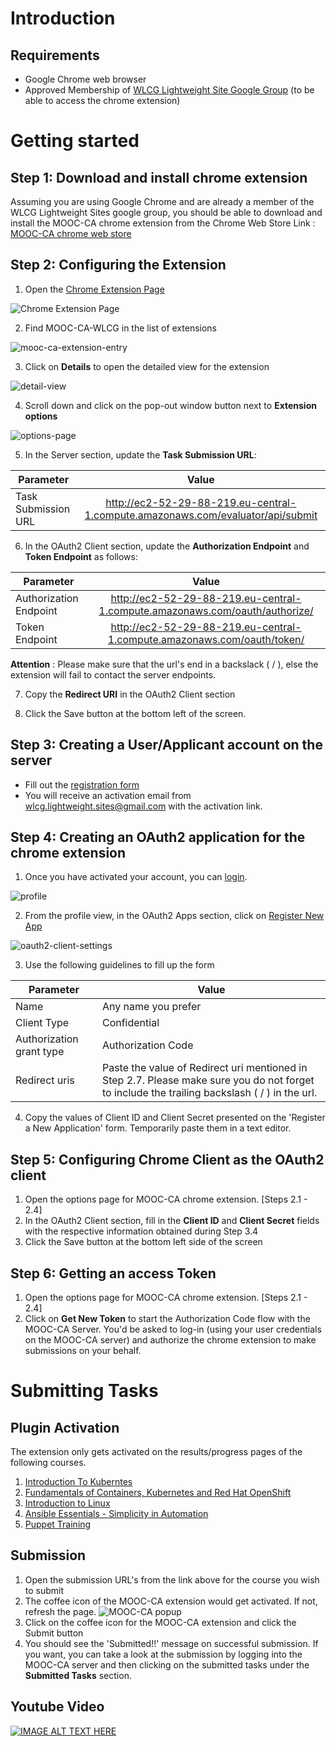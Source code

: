 
# Introduction

## Requirements
- Google Chrome web browser 
- Approved Membership of [WLCG Lightweight Site Google Group](https://groups.google.com/forum/#!forum/wlcg-lightweight-sites) (to be able to access the chrome extension)
# Getting started
## Step 1: Download and install chrome extension
Assuming you are using Google Chrome and are already a member of the WLCG Lightweight Sites google group, you should be able to download and install the MOOC-CA chrome extension from the Chrome Web Store
Link : [MOOC-CA chrome web store](https://chrome.google.com/webstore/detail/mooc-ca-wlcg/fdehfgalifmchmcmmhohpjobigcjmcpm/related?hl=en-US)

## Step 2: Configuring the Extension
1. Open the [Chrome Extension Page](chrome://extensions/)

![Chrome Extension Page](./media/chrome-extension-open.png)


2. Find MOOC-CA-WLCG in the list of extensions

![mooc-ca-extension-entry](./media/mooc-ca-extension-entry.png)

3. Click on **Details** to open the detailed view for the extension

![detail-view](./media/details-view.png)

4. Scroll down and click on the pop-out window button next to **Extension options**

![options-page](./media/options-page.png)

5. In the Server section, update the **Task Submission URL**:

| Parameter | Value  |
| --------- |:-----: |
| Task Submission URL| http://ec2-52-29-88-219.eu-central-1.compute.amazonaws.com/evaluator/api/submit |

6. In the OAuth2 Client section, update the **Authorization Endpoint** and **Token Endpoint** as follows:

| Parameter | Value  |
| --------- |:-----: |
| Authorization Endpoint | http://ec2-52-29-88-219.eu-central-1.compute.amazonaws.com/oauth/authorize/ |
| Token Endpoint| http://ec2-52-29-88-219.eu-central-1.compute.amazonaws.com/oauth/token/ |

**Attention** : Please make sure that the url's end in a backslack ( / ), else the extension will fail to contact the server endpoints.

7. Copy the **Redirect URI** in the OAuth2 Client section

8. Click the Save button at the bottom left of the screen.

## Step 3: Creating a User/Applicant account on the server

- Fill out the [registration form](http://ec2-52-29-88-219.eu-central-1.compute.amazonaws.com/accounts/register/)
- You will receive an activation email from wlcg.lightweight.sites@gmail.com with the activation link.


## Step 4: Creating an OAuth2 application for the chrome extension
1. Once you have activated your account, you can [login](http://ec2-52-29-88-219.eu-central-1.compute.amazonaws.com/accounts/login/). 

![profile](./media/profile.png)

2. From the profile view, in the OAuth2 Apps section, click on [Register New App](http://ec2-52-29-88-219.eu-central-1.compute.amazonaws.com/oauth/applications/register/)

![oauth2-client-settings](./media/oauth-app-settings.png)

3.  Use the following guidelines to fill up the form

| Parameter| Value |
|----------|-------|
| Name     | Any name you prefer |
| Client Type|  Confidential |
| Authorization grant type | Authorization Code|
| Redirect uris | Paste the value of Redirect uri mentioned in Step 2.7. Please make sure you do not forget to include the trailing backslash ( / ) in the url.

4. Copy the values of Client ID and Client Secret presented on the 'Register a New Application' form. Temporarily paste them in a text editor.

## Step 5: Configuring Chrome Client as the OAuth2 client

1. Open the options page for MOOC-CA chrome extension. [Steps 2.1 - 2.4]
2. In the OAuth2 Client section, fill in the **Client ID** and **Client Secret** fields with the respective information obtained during Step 3.4
3. Click the Save button at the bottom left side of the screen

## Step 6: Getting an access Token

1. Open the options page for MOOC-CA chrome extension. [Steps 2.1 - 2.4]
2. Click on **Get New Token** to start the Authorization Code flow with the MOOC-CA Server. You'd be asked to log-in (using your user credentials on the MOOC-CA server) and authorize the chrome extension to make submissions on your behalf.

# Submitting Tasks

## Plugin Activation
The extension only gets activated on the results/progress pages of the following courses.

1. [Introduction To Kuberntes](https://courses.edx.org/courses/course-v1:LinuxFoundationX+LFS158x+2T2017/progress) 
2. [Fundamentals of Containers, Kubernetes and Red Hat OpenShift](https://courses.edx.org/courses/course-v1:RedHat+DO081x+2T2017/progress)
3. [Introduction to Linux](https://courses.edx.org/courses/course-v1:LinuxFoundationX+LFS101x+1T2017/progress)
4. [Ansible Essentials - Simplicity in Automation](https://www.udemy.com/ansible-essentials-simplicity-in-automation/learn/v4/content)
5. [Puppet Training](https://learn.puppet.com/user/learning/enrollments?type=completed)

## Submission
1. Open the submission URL's from the link above for the course you wish to submit
2. The coffee icon of the MOOC-CA extension would get activated. If not, refresh the page.
![MOOC-CA popup](./media/MOOC-CA-popup.png)
3. Click on the coffee icon for the MOOC-CA extension and click the Submit button
4. You should see the 'Submitted!!' message on successful submission. If you want, you can take a look at the submission by logging into the MOOC-CA server and then clicking on the submitted tasks under the **Submitted Tasks** section.

## Youtube Video
[![IMAGE ALT TEXT HERE](https://img.youtube.com/vi/5MUBqfTiEvA/0.jpg)](https://www.youtube.com/watch?v=5MUBqfTiEvA)
